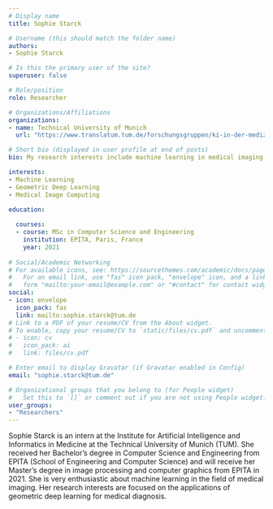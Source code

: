```yaml
---
# Display name
title: Sophie Starck

# Username (this should match the folder name)
authors:
- Sophie Starck

# Is this the primary user of the site?
superuser: false

# Role/position
role: Researcher

# Organizations/Affiliations
organizations:
- name: Technical University of Munich
  url: "https://www.translatum.tum.de/forschungsgruppen/ki-in-der-medizin/"

# Short bio (displayed in user profile at end of posts)
bio: My research interests include machine learning in medical imaging

interests:
- Machine Learning
- Geometric Deep Learning
- Medical Image Computing

education:
  
  courses:
  - course: MSc in Computer Science and Engineering
    institution: EPITA, Paris, France
    year: 2021
  
# Social/Academic Networking
# For available icons, see: https://sourcethemes.com/academic/docs/page-builder/#icons
#   For an email link, use "fas" icon pack, "envelope" icon, and a link in the
#   form "mailto:your-email@example.com" or "#contact" for contact widget.
social:
- icon: envelope
  icon_pack: fas
  link: mailto:sophie.starck@tum.de
# Link to a PDF of your resume/CV from the About widget.
# To enable, copy your resume/CV to `static/files/cv.pdf` and uncomment the lines below.
# - icon: cv
#   icon_pack: ai
#   link: files/cv.pdf

# Enter email to display Gravatar (if Gravatar enabled in Config)
email: "sophie.starck@tum.de"

# Organizational groups that you belong to (for People widget)
#   Set this to `[]` or comment out if you are not using People widget.
user_groups:
- "Researchers"
---
```


Sophie Starck is an intern at the Institute for Artificial Intelligence and Informatics in Medicine at the Technical University of Munich (TUM). She received her Bachelor’s degree in Computer Science and Engineering from EPITA (School of Engineering and Computer Science) and will receive her Master’s degree in image processing and computer graphics from EPITA in 2021. She is very enthusiastic about machine learning in the field of medical imaging. Her research interests are focused on the applications of geometric deep learning for medical diagnosis.